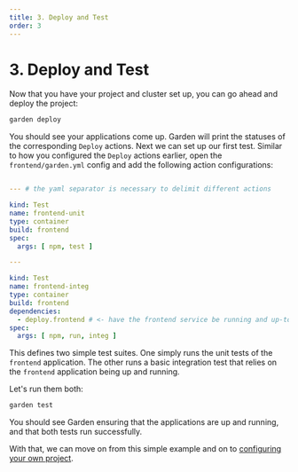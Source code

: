 ```yaml
---
title: 3. Deploy and Test
order: 3
---
```


# 3. Deploy and Test

Now that you have your project and cluster set up, you can go ahead and deploy the project:

```sh
garden deploy
```

You should see your applications come up. Garden will print the statuses of the corresponding `Deploy` actions. Next we
can set up our first test. Similar to how you configured the `Deploy` actions earlier, open the `frontend/garden.yml`
config and add the following action configurations:

```yaml

--- # the yaml separator is necessary to delimit different actions

kind: Test
name: frontend-unit
type: container
build: frontend
spec:
  args: [ npm, test ]

---

kind: Test
name: frontend-integ
type: container
build: frontend
dependencies:
  - deploy.frontend # <- have the frontend service be running and up-to-date before the test
spec:
  args: [ npm, run, integ ]
```

This defines two simple test suites. One simply runs the unit tests of the `frontend` application. The other runs a
basic integration test that relies on the `frontend` application being up and running.

Let's run them both:

```sh
garden test
```

You should see Garden ensuring that the applications are up and running, and that both tests run successfully.

With that, we can move on from this simple example and on
to [configuring your own project](./4-configure-your-project.md).
